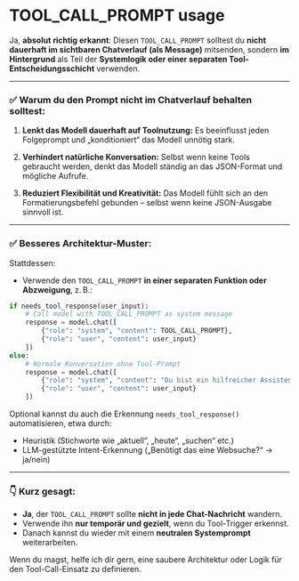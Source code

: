 # TOOL_CALL_PROMPT usage

Ja, **absolut richtig erkannt**:
Diesen `TOOL_CALL_PROMPT` solltest du **nicht dauerhaft im sichtbaren Chatverlauf (als Message)** mitsenden, sondern **im Hintergrund** als Teil der **Systemlogik oder einer separaten Tool-Entscheidungsschicht** verwenden.

---

### ✅ Warum du den Prompt **nicht im Chatverlauf** behalten solltest:

1. **Lenkt das Modell dauerhaft auf Toolnutzung:**
   Es beeinflusst jeden Folgeprompt und „konditioniert“ das Modell unnötig stark.

2. **Verhindert natürliche Konversation:**
   Selbst wenn keine Tools gebraucht werden, denkt das Modell ständig an das JSON-Format und mögliche Aufrufe.

3. **Reduziert Flexibilität und Kreativität:**
   Das Modell fühlt sich an den Formatierungsbefehl gebunden – selbst wenn keine JSON-Ausgabe sinnvoll ist.

---

### ✅ Besseres Architektur-Muster:

Stattdessen:

- Verwende den `TOOL_CALL_PROMPT` **in einer separaten Funktion oder Abzweigung**, z. B.:

```python
if needs_tool_response(user_input):
    # Call model with TOOL_CALL_PROMPT as system message
    response = model.chat([
        {"role": "system", "content": TOOL_CALL_PROMPT},
        {"role": "user", "content": user_input}
    ])
else:
    # Normale Konversation ohne Tool-Prompt
    response = model.chat([
        {"role": "system", "content": "Du bist ein hilfreicher Assistent."},
        {"role": "user", "content": user_input}
    ])
```

Optional kannst du auch die Erkennung `needs_tool_response()` automatisieren, etwa durch:

- Heuristik (Stichworte wie „aktuell“, „heute“, „suchen“ etc.)
- LLM-gestützte Intent-Erkennung („Benötigt das eine Websuche?“ → ja/nein)

---

### 👇 Kurz gesagt:

- **Ja**, der `TOOL_CALL_PROMPT` sollte **nicht in jede Chat-Nachricht** wandern.
- Verwende ihn **nur temporär und gezielt**, wenn du Tool-Trigger erkennst.
- Danach kannst du wieder mit einem **neutralen Systemprompt** weiterarbeiten.

Wenn du magst, helfe ich dir gern, eine saubere Architektur oder Logik für den Tool-Call-Einsatz zu definieren.

